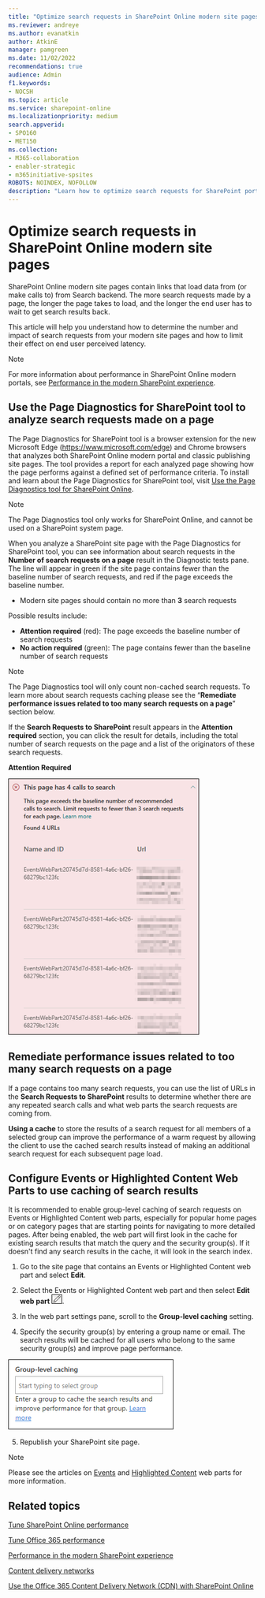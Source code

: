 ```yaml
---
title: "Optimize search requests in SharePoint Online modern site pages"
ms.reviewer: andreye
ms.author: evanatkin
author: AtkinE
manager: pamgreen
ms.date: 11/02/2022
recommendations: true
audience: Admin
f1.keywords:
- NOCSH
ms.topic: article
ms.service: sharepoint-online
ms.localizationpriority: medium
search.appverid:
- SPO160
- MET150
ms.collection:
- M365-collaboration
- enabler-strategic
- m365initiative-spsites
ROBOTS: NOINDEX, NOFOLLOW
description: "Learn how to optimize search requests for SharePoint portal pages."
---
```


# Optimize search requests in SharePoint Online modern site pages 

SharePoint Online modern site pages contain links that load data from (or make calls to) from Search backend. The more search requests made by a page, the longer the page takes to load, and the longer the end user has to wait to get search results back.  

This article will help you understand how to determine the number and impact of search requests from your modern site pages and how to limit their effect on end user perceived latency.

>[!NOTE]
>For more information about performance in SharePoint Online modern portals, see [Performance in the modern SharePoint experience](/sharepoint/modern-experience-performance).

## Use the Page Diagnostics for SharePoint tool to analyze search requests made on a page

The Page Diagnostics for SharePoint tool is a browser extension for the new Microsoft Edge (https://www.microsoft.com/edge) and Chrome browsers that analyzes both SharePoint Online modern portal and classic publishing site pages. The tool provides a report for each analyzed page showing how the page performs against a defined set of performance criteria. To install and learn about the Page Diagnostics for SharePoint tool, visit [Use the Page Diagnostics tool for SharePoint Online](./page-diagnostics-for-spo.md).

>[!NOTE]
> The Page Diagnostics tool only works for SharePoint Online, and cannot be used on a SharePoint system page.

When you analyze a SharePoint site page with the Page Diagnostics for SharePoint tool, you can see information about search requests in the **Number of search requests on a page** result in the Diagnostic tests pane. The line will appear in green if the site page contains fewer than the baseline number of search requests, and red if the page exceeds the baseline number.

- Modern site pages should contain no more than **3** search requests

Possible results include:

- **Attention required** (red): The page exceeds the baseline number of search requests 
- **No action required** (green): The page contains fewer than the baseline number of search requests

>[!NOTE]
>The Page Diagnostics tool will only count non-cached search requests. To learn more about search requests caching please see the “**Remediate performance issues related to too many search requests on a page**” section below.

If the **Search Requests to SharePoint** result appears in the **Attention required** section, you can click the result for details, including the total number of search requests on the page and a list of the originators of these search requests.

**Attention Required**

![Screenshot that shows the red Attention Required notification.](../media/modern-portal-optimization/PageDiagSearchFailure.png)

## Remediate performance issues related to too many search requests on a page

If a page contains too many search requests, you can use the list of URLs in the **Search Requests to SharePoint** results to determine whether there are any repeated search calls and what web parts the search requests are coming from.

**Using a cache** to store the results of a search request for all members of a selected group can improve the performance of a warm request by allowing the client to use the cached search results instead of making an additional search request for each subsequent page load. 

## Configure Events or Highlighted Content Web Parts to use caching of search results

It is recommended to enable group-level caching of search requests on Events or Highlighted Content web parts, especially for popular home pages or on category pages that are starting points for navigating to more detailed pages. After being enabled, the web part will first look in the cache for existing search results that match the query and the security group(s). If it doesn't find any search results in the cache, it will look in the search index.

1. Go to the site page that contains an Events or Highlighted Content web part and select **Edit**.

2. Select the Events or Highlighted Content web part and then select **Edit web part** ![Screenshot of the edit web part icon.](../media/modern-portal-optimization/edit-web-part-icon.png). 

3. In the web part settings pane, scroll to the **Group-level caching** setting. 

4. Specify the security group(s) by entering a group name or email. The search results will be cached for all users who belong to the same security group(s) and improve page performance.

![Screenshot that shows the enable caching for group option.](../media/modern-portal-optimization/Group-level-caching-setting.png)

5. Republish your SharePoint site page.

>[!NOTE]
>Please see the articles on [Events](https://support.microsoft.com/office/5fe4da93-5fa9-4695-b1ee-b0ae4c981909) and [Highlighted Content](https://support.microsoft.com/office/e34199b0-ff1a-47fb-8f4d-dbcaed329efd) web parts for more information.

## Related topics

[Tune SharePoint Online performance](tune-sharepoint-online-performance.md)

[Tune Office 365 performance](tune-microsoft-365-performance.md)

[Performance in the modern SharePoint experience](/sharepoint/modern-experience-performance)

[Content delivery networks](content-delivery-networks.md)

[Use the Office 365 Content Delivery Network (CDN) with SharePoint Online](use-microsoft-365-cdn-with-spo.md)